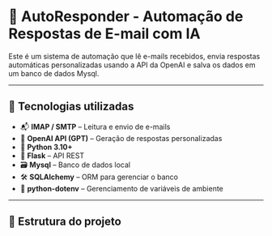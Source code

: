 # 🤖 AutoResponder - Automação de Respostas de E-mail com IA

Este é um sistema de automação que lê e-mails recebidos, envia respostas automáticas personalizadas usando a API da OpenAI e salva os dados em um banco de dados Mysql.

---

## 🚀 Tecnologias utilizadas

- 📬 **IMAP / SMTP** – Leitura e envio de e-mails
- 🧠 **OpenAI API (GPT)** – Geração de respostas personalizadas
- 🐍 **Python 3.10+**
- 🧪 **Flask** – API REST
- 🗃️ **Mysql** – Banco de dados local
- 🛠️ **SQLAlchemy** – ORM para gerenciar o banco
- 🔐 **python-dotenv** – Gerenciamento de variáveis de ambiente

---

## 📂 Estrutura do projeto

